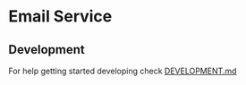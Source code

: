 # Email Service

## Development

For help getting started developing check [DEVELOPMENT.md](DEVELOPMENT.md)
